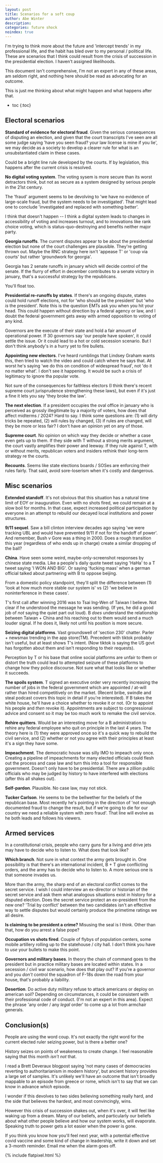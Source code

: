 ```yaml
---
layout: post
title: Scenarios for a soft coup
author: Abe Winter
description:
categories: future shock
noindex: true
---
```


I'm trying to think more about the future and 'intercept trends' in my professional life, and the habit has bled over to my personal / political life.
These are scenarios that I think could result from the crisis of succession in the presidential election.
I haven't assigned likelihoods.

This document isn't comprehensive,
I'm not an expert in any of these areas,
am seldom right,
and nothing here should be read as advocating for an outcome.

This is just me thinking about what might happen and what happens after that.

* toc
{:toc}

## Electoral scenarios

**Standard of evidence for electoral fraud**.
Given the serious consequences of disputing an election,
and given that the court transcripts I've seen are all some judge saying 'have you seen fraud? your law license is mine if you lie',
we may decide as a society to develop a clearer rule for what is an unsubstantiated claim in these cases.

Could be a bright line rule developed by the courts.
If by legislation, this happens after the current crisis is resolved.

**No digital voting system**.
The voting sysem is more secure than its worst detractors think,
but not as secure as a system designed by serious people in the 21st century.

The 'fraud' argument seems to be devolving to 'we have no evidence of large-scale fraud, but the system needs to be investigated'.
That might lead one to conclude 'investigated and replaced with something better'.

I think that doesn't happen --
I think a digital system leads to changes in accessibility of voting and increases turnout,
and to innovations like rank choice voting,
which is status-quo-destroying and benefits neither major party.

**Georgia runoffs**.
The current disputes appear to be about the presidential election but none of the court challenges are plausible.
They're getting thrown out.
Maybe the RNC strategy here isn't 'appease T' or 'coup via courts' but rather 'groundwork for georgia'.

Georgia has 2 senate runoffs in january which will decide control of the senate.
If the flurry of effort in december contributes to a senate victory in january, that's a successful strategy by the republicans.

You'll float too.

**Presidential re-runoffs by states**.
If there's an ongoing dispute, states could hold runoff elections, not for 'who should be the president' but 'who *is* the president'.
Note this is the question EMTs ask you when you hit your head.
This could happen without direction by a federal agency or law, and I doubt the federal government gets away with armed opposition to voting of any kind.

Governors are the execute of their state and hold a fair amount of operational power.
If 30 governors say 'our people have spoken', it could settle the issue.
Or it could lead to a hot or cold secession scenario.
But I don't think anybody's in a hurry yet to fire bullets.

**Appointing new electors**.
I've heard rumblings that Lindsey Graham wants this, then tried to watch the video and could catch where he says that.
At worst he's saying 'we do this on condition of widespread fraud', not 'do it no matter what'.
I don't see it happening.
It would be such a crisis of legitimacy to ignore tha popular vote.

Not sure of the consequences for faithless electors (I think there's recent supreme court jurisprudence strengthening these laws),
but even if it's just a fine it lets you say 'they broke the law'.

**The next election**.
If a president occupies the oval office in january who is perceived as grossly illegitimate by a majority of voters,
how does that affect midterms / 2024?
Hard to say.
I think some questions are: (1) will dirty tricks be repeated, (2) will rules by changed, (3) if rules are changed, will they be more or less fair?
I don't have an opinion yet on any of those.

**Supreme court**.
No opinion on which way they decide or whether a case even gets up to them.
If they side with T without a strong merits argument, the court vastly amplifies their power and leeway.
If they rule against T, with or without merits, republican voters and insiders rethink their long-term strategy re the courts.

**Recounts**.
Seems like state elections boards / SOSes are enforcing their rules fairly.
That said, avoid sore-loserism when it's costly and dangerous.

## Misc scenarios

**Extended standoff**.
It's not obvious that this situation has a natural time limit of EOY or inauguration.
Even with no shots fired, we could remain at a slow boil for months.
In that case, expect increased political participation by everyone in an attempt to rebuild our decayed local institutions and power structures.

**9/11 sequel**.
Saw a bill clinton interview decades ago saying 'we were tracking UBL and would have prevented 9/11 if not for the handoff of power'.
And remember, Bush v Gore was a thing in 2000.
Does a rough transition this year (regardless of who ends up in charge) create a similar dropping of the ball?

**China**.
Have seen some weird, maybe-only-screenshot responses by chinese state media.
Like a people's daily quote tweet saying 'HaHa' to a T tweet saying 'I WON AND BIG'.
Or saying 'fucking maas' when a german official talked about partnering with B to oppose beijing.

From a domestic policy standpoint, they'll split the difference between (1) 'look at how much more stable our system is'
vs (2) 'we believe in noninterference in these cases'.

T's first call after winning 2016 was to Tsai Ing-Wen of Taiwan I believe.
Not clear if he understood the message he was sending.
(If yes, he did a good job of *not* saying the quiet part out loud).
B *does* understand the relationship between Taiwan + China and his reaching out to them would send a much louder signal.
If he does it, likely not until his position is more secure.

**Seizing digital platforms**.
Vast groundswell of 'section 230' chatter.
Parler + newsmax trending in the app store(TM).
Precedent with tiktok probably isn't useful, but at least shows T's intent.
(Now tiktok is saying the US govt has forgotten about them and isn't responding to their requests).

Perception by T or his base that online social platforms are unfair to them or distort the truth could lead to attempted seizure of these platforms to change how they police discourse.
Not sure what that looks like or whether it succeeds.

**The spoils system**.
T signed an executive order very recently increasing the number of jobs in the federal government which are appointed / at-will rather than hired competitively on the market.
(Recent bribe, swindle and steal podcast covers this topic in detail if you're interested).
If B takes the white house, he'll have a choice whether to revoke it or not.
(Or to appoint his people and *then* revoke it).
Appointments are subject to congressional advice and consent so it may be too much work to remake the civil service.

**Rehire quitters**.
Would be an interesting move for a B administration to rehire any federal employee who quit on principle in the last 4 years.
The theory here is (1) they were approved once so it's a quick way to rebuild the civil service,
and (2) whether or not you agree with their principles at least it's a sign they have some.

**Impeachment**.
The democratic house was silly IMO to impeach only once.
Creating a pipeline of impeachments for many elected officials could flesh out the process and case law and turn this into a tool for responsible government.
Doesn't only have to be presidential.
There are a zillion public officials who may be judged by history to have interfered with elections (after this all shakes out).

**Self-pardon**.
Plausible.
No case law, may not stick.

**Tucker Carlson**.
He seems to be the bellwether for the beliefs of the republican base.
Most recently he's pointing in the direction of 'not enough documented fraud to change the result, but if we're going to die for our country we need a reliable system with zero fraud'.
That line will evolve as he both leads and follows his viewers.

## Armed services

In a constitutional crisis, people who carry guns for a living and drive jets may have to decide who to listen to.
What does that look like?

**Which branch**.
Not sure in what context the army gets brought in.
One possibility is that there's an international incident, B + T give conflicting orders, and the army has to decide who to listen to.
A more serious one is that someone invades us.

More than the army, the sharp end of an electoral conflict comes to the secret service.
I wish I could interview an ex-director or historian of the secret service and ask them what analogous situations exist in history for a disputed election.
Does the secret service protect an ex-president from the new one?
'Trial by conflict' between the two candidates isn't an effective way to settle disputes but would certainly produce the primetime ratings we all desire.

**Is claiming to be president a crime?**
Misusing the seal is I think.
Other than that, how do you arrest a false pope?

**Occupation vs shots fired**.
Couple of flybys of population centers, some mobile artillery rolling up to the statehouse / city hall.
I don't think you have to *use* your bullets to make this point.

**Governors and military bases**.
In theory the chain of command goes to the president but in practice military bases are located within states.
In a secession / civil war scenario, how does that play out?
If you're a governor and you *don't* control the squadron of F-18s down the road from your house, that's probably a liability.

**Desertion**.
Do active duty military refuse to attack americans or deploy on american soil?
Depending on circumstances, it could be consistent with their professional code of conduct.
(I'm not an expert in this area).
Expect the phrase 'any order / any *legal* order' to come up a lot from armchair generals.

## Conclusion(s)

People are using the word coup.
It's not exactly the right word for the current elected ruler seizing power,
but is there a better one?

History seizes on points of weakeness to create change.
I feel reasonable saying that this month *isn't not* that.

I read a Brett Deveraux blogpost saying 'not many cases of democracies reverting to authoritarianism in modern history',
but ancient history provides a large set of samples.
It's unlikely we'll have an outcome that isn't broadly mappable to an episode from greece or rome,
which isn't to say that we can know in advance *which* episode.

I wonder if this devolves to two sides believing something really hard,
and the side that believes the hardest, and most convincingly,
wins.

However this crisis of succession shakes out, when it's over, it will feel like waking up from a dream.
Many of our beliefs, and particularly our beliefs about what other people believe and how our system works, will evaporate.
Speaking truth to power gets a lot easier when the power is gone.

If you think you know how you'll feel next year, with a potential effective covid vaccine and some kind of change in leadership,
write it down and set a 3-month reminder.
Email me when the alarm goes off.

{% include flatpixel.html %}
